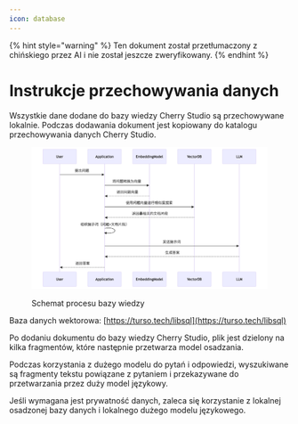 ```yaml
---
icon: database
---
```


{% hint style="warning" %}
Ten dokument został przetłumaczony z chińskiego przez AI i nie został jeszcze zweryfikowany.
{% endhint %}

# Instrukcje przechowywania danych

Wszystkie dane dodane do bazy wiedzy Cherry Studio są przechowywane lokalnie. Podczas dodawania dokument jest kopiowany do katalogu przechowywania danych Cherry Studio.

<figure><img src="../.gitbook/assets/mermaid-diagram-1739241680067.png" alt=""><figcaption><p>Schemat procesu bazy wiedzy</p></figcaption></figure>

Baza danych wektorowa: [https://turso.tech/libsql](https://turso.tech/libsql)

Po dodaniu dokumentu do bazy wiedzy Cherry Studio, plik jest dzielony na kilka fragmentów, które następnie przetwarza model osadzania.

Podczas korzystania z dużego modelu do pytań i odpowiedzi, wyszukiwane są fragmenty tekstu powiązane z pytaniem i przekazywane do przetwarzania przez duży model językowy.

Jeśli wymagana jest prywatność danych, zaleca się korzystanie z lokalnej osadzonej bazy danych i lokalnego dużego modelu językowego.